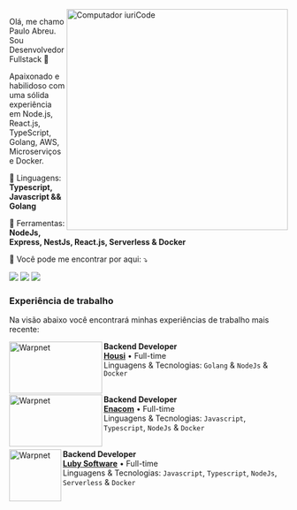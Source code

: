 <img src="https://raw.githubusercontent.com/MicaelliMedeiros/micaellimedeiros/master/image/computer-illustration.png" min-width="400px" max-width="400px" width="400px" align="right" alt="Computador iuriCode">

<p align="left"> 
  Olá, me chamo Paulo Abreu. Sou Desenvolvedor Fullstack 🚀 <br>
  
  Apaixonado e habilidoso com uma sólida experiência em Node.js, React.js, TypeScript, Golang, AWS, Microserviços e Docker.
</p>

<p align="left">
  🦄 Linguagens: <strong>Typescript, Javascript && Golang</strong>
</p>

<p align="left">
  💼 Ferramentas: <strong>NodeJs, Express, NestJs, React.js, Serverless & Docker</strong>
</p>

<p align="left">
  💌 Você pode me encontrar por aqui: ⤵️
</p>

<div>
 <a href = "mailto:pa.aabreu18@gmail.com"><img src="https://img.shields.io/badge/-Gmail-FF0000?style=flat-square&labelColor=FF0000&logo=gmail&logoColor=white" target="_blank"></a>
<a href="https://www.linkedin.com/in/paulo-abreu-santana/" target="_blank"><img src="https://img.shields.io/badge/-Linkedin-0e76a8?style=flat-square&logo=Linkedin&logoColor=white" target="_blank"></a> 
<a href="https://instagram.com/opaulinhof" target="_blank"><img src="https://img.shields.io/badge/-Instagram-DF0174?style=flat-square&labelColor=DF0174&logo=instagram&logoColor=white" target="_blank"></a>
</div>  

### Experiência de trabalho
Na visão abaixo você encontrará minhas experiências de trabalho mais recente:

[<img align="left" height="94px" width="168px" alt="Warpnet" src="https://investidor.housi.com.br/media/65b3bc698b80f101c9bfadfc/lg"/>](https://housi.com/)
**Backend Developer** \
[**Housi**](https://housi.com/) • Full-time \
Linguagens & Tecnologias: `Golang` & `NodeJs` & `Docker`\
<br/>

[<img align="left" height="94px" width="168px" alt="Warpnet" src="https://mlv2vql2hzlv.i.optimole.com/w:auto/h:auto/q:mauto/https://www.enacom.com.br/wp-content/uploads/2021/01/Logo_Enacom.svg"/>](https://www.enacom.com.br)

**Backend Developer** \
[**Enacom**](https://www.enacom.com.br) • Full-time \
Linguagens & Tecnologias: `Javascript`, `Typescript`, `NodeJs` & `Docker`\
<br/>


[<img align="left" height="94px" alt="Warpnet" src="https://luby.co/wp-content/uploads/2023/03/Luby-Software-3.png"/>](https://luby.com.br/)

**Backend Developer** \
[**Luby Software**](https://luby.com.br/) • Full-time \
Linguagens & Tecnologias: `Javascript`, `Typescript`, `NodeJs`, `Serverless` & `Docker`\
<br/>

